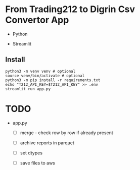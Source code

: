 # From Trading212 to Digrin Csv Convertor App

- Python

- Streamlit

## Install

```
python3 -m venv venv # optional
source venv/bin/activate # optional
python3 -m pip install -r requirements.txt
echo "T212_API_KEY=$T212_API_KEY" >> .env
streamlit run app.py
```

# TODO

- app.py

    - [ ] merge - check row by row if already present

    - [ ] archive reports in parquet

    - [ ] set dtypes

    - [ ] save files to aws
